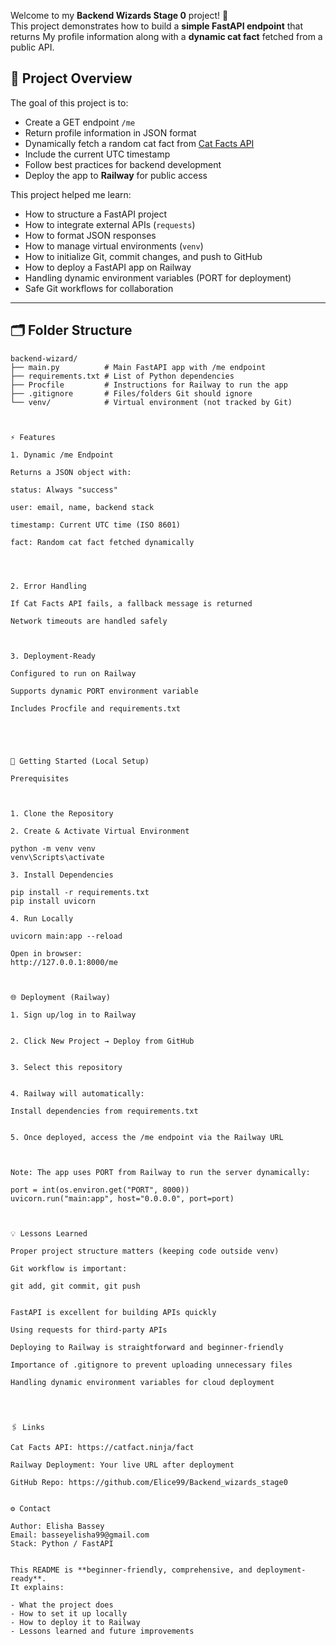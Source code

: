 Welcome to my **Backend Wizards Stage 0** project! 🎯  
This project demonstrates how to build a **simple FastAPI endpoint** that returns My profile information along with a **dynamic cat fact** fetched from a public API.


## 🧩 Project Overview

The goal of this project is to:

- Create a GET endpoint `/me`
- Return profile information in JSON format
- Dynamically fetch a random cat fact from [Cat Facts API](https://catfact.ninja/fact)
- Include the current UTC timestamp
- Follow best practices for backend development
- Deploy the app to **Railway** for public access

This project helped me learn:

- How to structure a FastAPI project
- How to integrate external APIs (`requests`)
- How to format JSON responses
- How to manage virtual environments (`venv`)
- How to initialize Git, commit changes, and push to GitHub
- How to deploy a FastAPI app on Railway
- Handling dynamic environment variables (PORT for deployment)
- Safe Git workflows for collaboration

---

## 🗂 Folder Structure

```text
backend-wizard/
├── main.py          # Main FastAPI app with /me endpoint
├── requirements.txt # List of Python dependencies
├── Procfile         # Instructions for Railway to run the app
├── .gitignore       # Files/folders Git should ignore
└── venv/            # Virtual environment (not tracked by Git)



⚡ Features

1. Dynamic /me Endpoint

Returns a JSON object with:

status: Always "success"

user: email, name, backend stack

timestamp: Current UTC time (ISO 8601)

fact: Random cat fact fetched dynamically




2. Error Handling

If Cat Facts API fails, a fallback message is returned

Network timeouts are handled safely



3. Deployment-Ready

Configured to run on Railway

Supports dynamic PORT environment variable

Includes Procfile and requirements.txt





🚀 Getting Started (Local Setup)

Prerequisites



1. Clone the Repository

2. Create & Activate Virtual Environment

python -m venv venv
venv\Scripts\activate

3. Install Dependencies

pip install -r requirements.txt
pip install uvicorn

4. Run Locally

uvicorn main:app --reload

Open in browser:
http://127.0.0.1:8000/me



🌐 Deployment (Railway)

1. Sign up/log in to Railway


2. Click New Project → Deploy from GitHub


3. Select this repository


4. Railway will automatically:

Install dependencies from requirements.txt


5. Once deployed, access the /me endpoint via the Railway URL



Note: The app uses PORT from Railway to run the server dynamically:

port = int(os.environ.get("PORT", 8000))
uvicorn.run("main:app", host="0.0.0.0", port=port)



💡 Lessons Learned

Proper project structure matters (keeping code outside venv)

Git workflow is important:

git add, git commit, git push


FastAPI is excellent for building APIs quickly

Using requests for third-party APIs

Deploying to Railway is straightforward and beginner-friendly

Importance of .gitignore to prevent uploading unnecessary files

Handling dynamic environment variables for cloud deployment




🖇️ Links

Cat Facts API: https://catfact.ninja/fact

Railway Deployment: Your live URL after deployment

GitHub Repo: https://github.com/Elice99/Backend_wizards_stage0


⚙️ Contact

Author: Elisha Bassey
Email: basseyelisha99@gmail.com
Stack: Python / FastAPI


This README is **beginner-friendly, comprehensive, and deployment-ready**.  
It explains:

- What the project does  
- How to set it up locally  
- How to deploy it to Railway  
- Lessons learned and future improvements  

